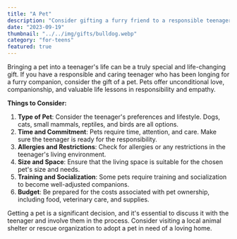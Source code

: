 ```yaml
---
title: "A Pet"
description: "Consider gifting a furry friend to a responsible teenager"
date: "2023-09-19"
thumbnail: "../../img/gifts/bulldog.webp"
category: "for-teens"
featured: true
---
```

Bringing a pet into a teenager's life can be a truly special and life-changing gift. If you have a responsible and caring teenager who has been longing for a furry companion, consider the gift of a pet. Pets offer unconditional love, companionship, and valuable life lessons in responsibility and empathy.

**Things to Consider:**
1. **Type of Pet**: Consider the teenager's preferences and lifestyle. Dogs, cats, small mammals, reptiles, and birds are all options.
2. **Time and Commitment**: Pets require time, attention, and care. Make sure the teenager is ready for the responsibility.
3. **Allergies and Restrictions**: Check for allergies or any restrictions in the teenager's living environment.
4. **Size and Space**: Ensure that the living space is suitable for the chosen pet's size and needs.
5. **Training and Socialization**: Some pets require training and socialization to become well-adjusted companions.
6. **Budget**: Be prepared for the costs associated with pet ownership, including food, veterinary care, and supplies.

Getting a pet is a significant decision, and it's essential to discuss it with the teenager and involve them in the process. Consider visiting a local animal shelter or rescue organization to adopt a pet in need of a loving home.
